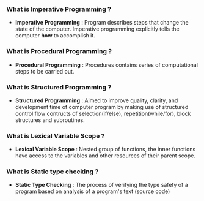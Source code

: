 ### What is Imperative Programming ?
- **Imperative Programming** : Program describes steps that change the state of the computer. Imperative programming explicitly tells the computer **how** to accomplish it.

### What is Procedural Programming ?
- **Procedural Programming** : Procedures contains series of computational steps to be carried out.

### What is Structured Programming ?
- **Structured Programming** : Aimed to improve quality, clarity, and development time of computer program by making use of structured control flow contructs of selection(if/else), repetition(while/for), block structures and subroutines.

### What is Lexical Variable Scope ?
- **Lexical Variable Scope** : Nested group of functions, the inner functions have access to the variables and other resources of their parent scope.

### What is Static type checking ?
- **Static Type Checking** : The process of verifying the type safety of a program based on analysis of a program's text (source code)